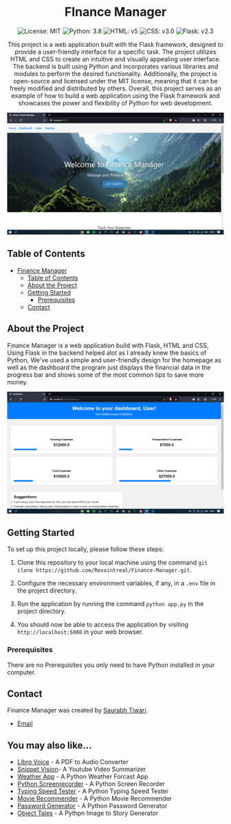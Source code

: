 <h1 align="center">FInance Manager</h1>


<p align="center">
  <img src="https://img.shields.io/badge/license-MIT-blue.svg" alt="License: MIT">
  <img src="https://img.shields.io/badge/python-3.8-blue.svg" alt="Python: 3.8">
  <img src="https://img.shields.io/badge/HTML-%205-red" alt="HTML: v5">
  <img src="https://img.shields.io/badge/Css-v3.0-blue" alt="CSS: v3.0">
  <img src="https://img.shields.io/badge/Flask-%20v2.3-lightgrey" alt="Flask: v2.3">
</p>

<p align="center">
This project is a web application built with the Flask framework, designed to provide a user-friendly interface for a specific task. The project utilizes HTML and CSS to create an intuitive and visually appealing user interface. The backend is built using Python and incorporates various libraries and modules to perform the desired functionality. Additionally, the project is open-source and licensed under the MIT license, meaning that it can be freely modified and distributed by others. Overall, this project serves as an example of how to build a web application using the Flask framework and showcases the power and flexibility of Python for web development.
 </p>

<p align="center">
  <img src="https://github.com/Rexaintreal/Finance-Manager/blob/main/Images/Screenshot%20(65).png" alt="Homepage">
</p>


## Table of Contents

- [Finance Manager](#finance-manager)
  - [Table of Contents](#table-of-contents)
  - [About the Project](#about-the-project)
  - [Getting Started](#getting-started)
    - [Prerequisites](#prerequisites)
  - [Contact](#contact)

## About the Project

Finance Manager is a web application build with Flask, HTML and CSS, Using Flask in the backend helped alot as I already knew the basics of Python, We've used a simple and user-friendly design for the homepage as well as the dashboard the program just displays the financial data in the progress bar and shows some of the most common tips to save more money. 

<p align="center">
  <img src="https://github.com/Rexaintreal/Finance-Manager/blob/main/Images/Screenshot%20(66).png" alt="Homepage">
</p>

## Getting Started

To set up this project locally, please follow these steps:

1. Clone this repository to your local machine using the command `git clone https://github.com/Rexaintreal/Finance-Manager.git`.

2. Configure the necessary environment variables, if any, in a `.env` file in the project directory.

3. Run the application by running the command `python app.py` in the project directory.

4. You should now be able to access the application by visiting `http://localhost:5000` in your web browser.

### Prerequisites

There are no Prerequisites you only need to have Python installed in your computer.

## Contact

Finance Manager was created by [Saurabh Tiwari](https://github.com/Rexaintreal). 

- [Email](mailto:saurabhtiwari7986@gmail.com)

## You may also like...

- [Libro Voice](https://github.com/Rexaintreal/Libro-Voice) - A PDF to Audio Converter
- [Snippet Vision](https://github.com/Rexaintreal/Snippet-Vision)- A Youtube Video Summarizer
- [Weather App](https://github.com/Rexaintreal/WeatherApp) - A Python Weather Forcast App
- [Python Screenrecorder](https://github.com/Rexaintreal/PythonScreenrecorder) - A Python Screen Recorder
- [Typing Speed Tester](https://github.com/Rexaintreal/TypingSpeedTester) - A Python Typing Speed Tester
- [Movie Recommender](https://github.com/Rexaintreal/Movie-Recommender) - A Python Movie Recommender
- [Password Generator](https://github.com/Rexaintreal/Password-Generator) - A Python Password Generator
- [Object Tales](https://github.com/Rexaintreal/Object-Tales) - A Pythpn Image to Story Generator
